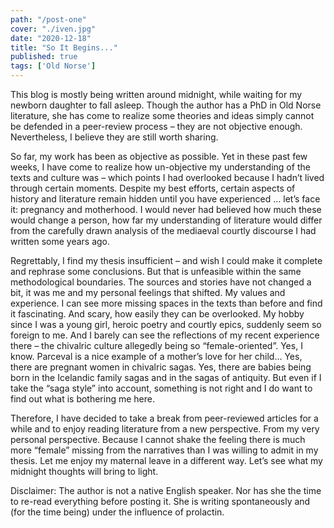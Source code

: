 ```yaml
---
path: "/post-one"
cover: "./iven.jpg"
date: "2020-12-18"
title: "So It Begins..."
published: true
tags: ['Old Norse']
---
```

This blog is mostly being written around midnight, while waiting for my newborn daughter to fall asleep. Though the author has a PhD in Old Norse literature, she has come to realize some theories and ideas simply cannot be defended in a peer-review process – they are not objective enough. Nevertheless, I believe they are still worth sharing.

So far, my work has been as objective as possible. Yet in these past few weeks, I have come to realize how un-objective my understanding of the texts and culture was – which points I had overlooked because I hadn’t lived through certain moments. Despite my best efforts, certain aspects of history and literature remain hidden until you have experienced … let’s face it: pregnancy and motherhood. I would never had believed how much these would change a person, how far my understanding of literature would differ from the carefully drawn analysis of the mediaeval courtly discourse I had written some years ago.

Regrettably, I find my thesis insufficient – and wish I could make it complete and rephrase some conclusions. But that is unfeasible within the same methodological boundaries. The sources and stories have not changed a bit, it was me and my personal feelings that shifted. My values and experience. I can see more missing spaces in the texts than before and find it fascinating. And scary, how easily they can be overlooked. My hobby since I was a young girl, heroic poetry and courtly epics, suddenly seem so foreign to me. And I barely can see the reflections of my recent experience there – the chivalric culture allegedly being so “female-oriented”. Yes, I know. Parceval is a nice example of a mother’s love for her child… Yes, there are pregnant women in chivalric sagas. Yes, there are babies being born in the Icelandic family sagas and in the sagas of antiquity. But even if I take the “saga style” into account, something is not right and I do want to find out what is bothering me here. 

Therefore, I have decided to take a break from peer-reviewed articles for a while and to enjoy reading literature from a new perspective. From my very personal perspective. Because I cannot shake the feeling there is much more “female” missing from the narratives than I was willing to admit in my thesis. Let me enjoy my maternal leave in a different way. Let’s see what my midnight thoughts will bring to light. 

Disclaimer: The author is not a native English speaker. Nor has she the time to re-read everything before posting it. She is writing spontaneously and (for the time being) under the influence of prolactin.
